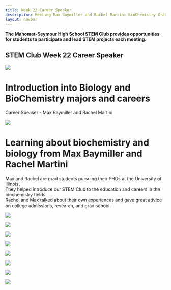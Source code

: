 ```yaml
---
title: Week 22 Career Speaker
description: Meeting Max Baymiller and Rachel Martini BioChemistry Grad Students                     
layout: navbar
---
```


**The Mahomet-Seymour High School STEM Club provides opportunities for students to participate and lead STEM projects each meeting.**


## **STEM Club Week 22 Career Speaker**

![](images/STEMClubProjectWeek22A.jpeg)

# **Introduction into Biology and BioChemistry majors and careers**
Career Speaker - Max Baymiller and Rachel Martini

![](images/STEMClubProjectWeek22B.jpeg)


# **Learning about biochemistry and biology from Max Baymiller and Rachel Martini**                               

Max and Rachel are grad students pursuing their PHDs at the University of Illinois.  
They helped introduce our STEM Club to the education and careers in the biochemistry fields.  
Rachel and Max talked about their own experiences and gave great advice on college admissions, research, and grad school.

![](images/STEMClubProjectWeek22C.jpeg)

![](images/STEMClubProjectWeek22D.jpeg)

![](images/STEMClubProjectWeek22E.jpeg)

![](images/STEMClubProjectWeek22F.jpeg)

![](images/STEMClubProjectWeek22G.jpeg)

![](images/STEMClubProjectWeek22H.jpeg)

![](images/STEMClubProjectWeek22I.jpeg)

![](images/STEMClubProjectWeek22J.jpeg)




